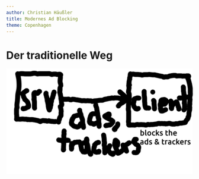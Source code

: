 ```yaml
---
author: Christian Häußler
title: Modernes Ad Blocking
theme: Copenhagen
---
```


# Der traditionelle Weg
![](old.png)
